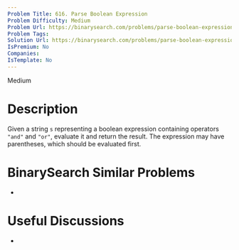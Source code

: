 ```yaml
---
Problem Title: 616. Parse Boolean Expression
Problem Difficulty: Medium
Problem Url: https://binarysearch.com/problems/parse-boolean-expression/
Problem Tags: 
Solution Url: https://binarysearch.com/problems/parse-boolean-expression/solutions/
IsPremium: No
Companies: 
IsTemplate: No
---
```


<span style="color: ;">Medium</span>

# Description

Given a string `s` representing a boolean expression containing operators `"and"` and `"or"`, evaluate it and return the result. The expression may have parentheses, which should be evaluated first.

# BinarySearch Similar Problems

- []()

# Useful Discussions

- []()
